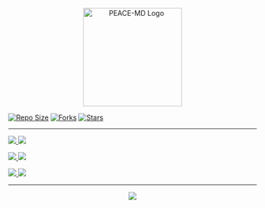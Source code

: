 <p align="center">
  <img src="https://files.catbox.moe/y3ifqx.jpg" alt="PEACE-MD Logo" width="200"/>
</p>

<p align="left">
  <a href="https://github.com/Peacemaker-cyber/PEACE-MD"><img src="https://img.shields.io/github/repo-size/Peacemaker-cyber/PEACE-MD?color=brightgreen&style=for-the-badge&logo=github" alt="Repo Size"/></a>
  <a href="https://github.com/Peacemaker-cyber/PEACE-MD"><img src="https://img.shields.io/github/forks/Peacemaker-cyber/PEACE-MD?style=for-the-badge&logo=github" alt="Forks"/></a>
  <a href="https://github.com/Peacemaker-cyber/PEACE-MD"><img src="https://img.shields.io/github/stars/Peacemaker-cyber/PEACE-MD?style=for-the-badge&color=yellow&logo=github" alt="Stars"/></a>
</p>

---

<p align="left">
  <a href="https://peace-md-5egf.onrender.com/" target="_blank">
    <img src="https://img.shields.io/badge/🧩%20Generate%20Session-009688?style=for-the-badge&logo=whatsapp&logoColor=white"/>
  </a>
  <a href="https://heroku.com/deploy?template=https://github.com/Peacemaker-cyber/Unknown-Error-">
    <img src="https://img.shields.io/badge/🚀%20Deploy%20to%20Heroku-8E44AD?style=for-the-badge&logo=heroku&logoColor=white"/>
  </a>
</p>

<p align="left">
  <a href="https://app.koyeb.com/deploy?type=git&repository=github.com/Peacemaker-cyber/PEACE-MD">
    <img src="https://img.shields.io/badge/🌌%20Deploy%20to%20Koyeb-1F1F1F?style=for-the-badge&logo=koyeb&logoColor=white"/>
  </a>
  <a href="https://railway.app/template/xZVxY3">
    <img src="https://img.shields.io/badge/🚄%20Deploy%20to%20Railway-2C3E50?style=for-the-badge&logo=railway&logoColor=white"/>
  </a>
</p>

<p align="left">
  <a href="https://whatsapp.com/channel/0029VbA9YD323n3ko5xL7J1e">
    <img src="https://img.shields.io/badge/💬%20WhatsApp%20Channel-25D366?style=for-the-badge&logo=whatsapp&logoColor=white"/>
  </a>
  <a href="https://github.com/Peacemaker-cyber/PEACE-MD/fork">
    <img src="https://img.shields.io/badge/⭐%20Fork%20Repo-24292E?style=for-the-badge&logo=github&logoColor=white"/>
  </a>
</p>

---

<p align="center">
  <img src="https://img.shields.io/badge/Made%20with%20💚%20by%20Peacemaker-101010?style=for-the-badge"/>
</p>
